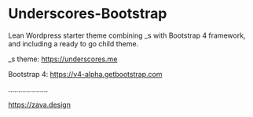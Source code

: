 # Underscores-Bootstrap
Lean Wordpress starter theme combining _s with Bootstrap 4 framework, and including a ready to go child theme.

_s theme: https://underscores.me

Bootstrap 4: https://v4-alpha.getbootstrap.com

....................

https://zava.design
